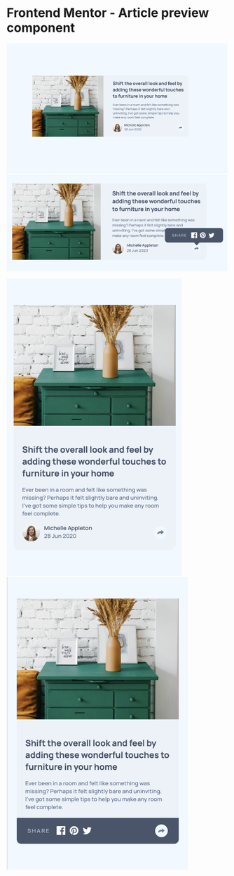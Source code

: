 # Frontend Mentor - Article preview component

![Desktop screenshot](./screenshots/desktop_screenshot.png)
![Desktop active screenshot](./screenshots/desktop_active_screenshot.png)


![Mobile screenshot](./screenshots/mobile_screenshot.png)
![Mobile active screenshot](./screenshots/mobile_active_screenshot.png)
